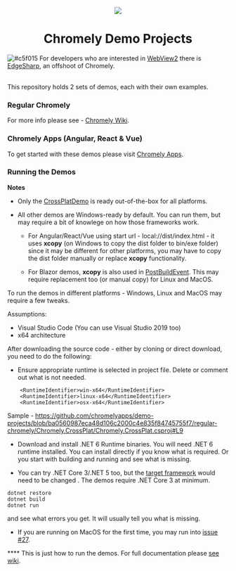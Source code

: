 <p align="center"><img src="https://github.com/chromelyapps/Chromely/blob/master/nugets/chromely.ico?raw=true" /></p>
<h1 align="center">Chromely Demo Projects</h1>

![#c5f015](https://via.placeholder.com/15/c5f015/000000?text=+) For developers who are interested in [WebView2](https://docs.microsoft.com/en-us/microsoft-edge/webview2/) there is [EdgeSharp](https://github.com/edgesharp/EdgeSharp), an offshoot of Chromely.
<br />
<br />

<p>This repository holds 2 sets of demos, each with their own examples.</p>

### Regular Chromely
For more info please see - [Chromely Wiki](https://github.com/chromelyapps/Chromely/wiki).

### Chromely Apps (Angular, React & Vue)
To get started with these demos please visit [Chromely Apps](https://github.com/chromelyapps/Chromely/wiki/Chromely-Apps). 


### Running the Demos

**Notes**


- Only the [CrossPlatDemo](https://github.com/chromelyapps/demo-projects/tree/master/regular-chromely/Chromely.CrossPlat) is ready out-of-the-box for all platforms. 

- All other demos are Windows-ready by default. You can run them, but may require a bit of knowlege on how those frameworks work. 

    - For Angular/React/Vue using start url - local://dist/index.html - it uses **xcopy** (on Windows to copy the dist folder to bin/exe folder) since it may be different for other platforms, you may have to copy the dist folder manually or replace **xcopy** functionality.

    - For Blazor demos, **xcopy** is also used in [PostBuildEvent](https://github.com/chromelyapps/demo-projects/blob/ba0560987eca48d106c2000c4e835f84745755f7/blazor/ChromelyBlazor.WebAssembly/ChromelyBlazor.WebAssembly.csproj#L25). This may require replacement too (or manual copy) for Linux and MacOS.


To run the demos in different platforms - Windows, Linux and MacOS may require a few tweaks.

Assumptions:
- Visual Studio Code (You can use Visual Studio 2019 too)
- x64 architecture

After downloading the source code - either by cloning or direct download, you need to do the following:


- Ensure  appropriate runtime is selected in project file. Delete or comment out what is not needed.
````
    <RuntimeIdentifier>win-x64</RuntimeIdentifier>
    <RuntimeIdentifier>linux-x64</RuntimeIdentifier>
    <RuntimeIdentifier>osx-x64</RuntimeIdentifier>
````
 Sample - https://github.com/chromelyapps/demo-projects/blob/ba0560987eca48d106c2000c4e835f84745755f7/regular-chromely/Chromely.CrossPlat/Chromely.CrossPlat.csproj#L9
 

- Download and install .NET 6 Runtime binaries.
You will need .NET 6 runtime installed. You can install directly if you know what is required. Or you start with building and running and see what is missing.

- You can try .NET Core 3/.NET 5 too, but the [target framework](https://github.com/chromelyapps/demo-projects/blob/d637e251daed946464ab37d751f30634f1d2bea4/regular-chromely/Chromely.CrossPlat/Chromely.CrossPlat.csproj#L5) would need to be changed . The demos require .NET Core 3 at minimum.

````
dotnet restore
dotnet build
dotnet run
````
and see what errors you get. It will usually tell you what is missing.

- If you are running on MacOS for the first time, you may run into [issue #27](https://github.com/chromelyapps/demo-projects/issues/27).


**** This is just how to run the demos. For full documentation please [see wiki](https://github.com/chromelyapps/Chromely/wiki).
